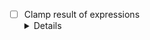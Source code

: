  * [ ] Clamp result of expressions
   <details>
    <summery>Clamp result of expressions</summery>
    `1d6[2-5]` Would clamp the result to be between 2 and 5
    </details>

